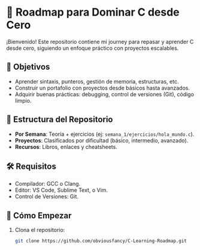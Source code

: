 # 🚀 Roadmap para Dominar C desde Cero

¡Bienvenido! Este repositorio contiene mi journey para repasar y aprender C desde cero, siguiendo un enfoque práctico con proyectos escalables.

## 🎯 Objetivos
- Aprender sintaxis, punteros, gestión de memoria, estructuras, etc.
- Construir un portafolio con proyectos desde básicos hasta avanzados.
- Adquirir buenas prácticas: debugging, control de versiones (Git), código limpio.

## 📂 Estructura del Repositorio
- **Por Semana**: Teoría + ejercicios (ej: `semana_1/ejercicios/hola_mundo.c`).
- **Proyectos**: Clasificados por dificultad (básico, intermedio, avanzado).
- **Recursos**: Libros, enlaces y cheatsheets.

## 🛠️ Requisitos
- Compilador: GCC o Clang.
- Editor: VS Code, Sublime Text, o Vim.
- Control de Versiones: Git.

## 🏁 Cómo Empezar
1. Clona el repositorio:
   ```bash
   git clone https://github.com/obviousfancy/C-Learning-Roadmap.git
